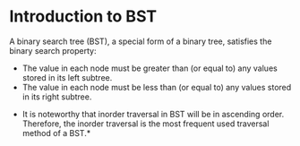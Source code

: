 # Introduction to BST
A binary search tree (BST), a special form of a binary tree, satisfies the binary search property:
- The value in each node must be greater than (or equal to) any values stored in its left subtree.
- The value in each node must be less than (or equal to) any values stored in its right subtree.
* It is noteworthy that inorder traversal in BST will be in ascending order. Therefore, the inorder traversal is the most frequent used traversal method of a BST.*

